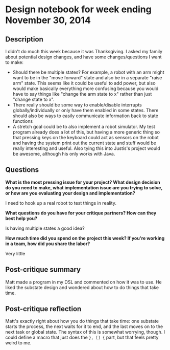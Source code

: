 # Design notebook for week ending November 30, 2014

## Description
I didn't do much this week because it was Thanksgiving. I asked my family about potential design changes, and have some changes/questions I want to make:
  * Should there be multiple states? For example, a robot with an arm might want to be in the "move forward" state and also be in a separate "raise arm" state. This seems like it could be useful to add power, but also would make basically everything more confusing because you would have to say things like "change the arm state to x" rather than just "change state to x".
  * There really should be some way to enable/disable interrupts globally/individually or only have them enabled in some states. There should also be ways to easily communicate information back to state functions
  * A stretch goal could be to also implement a robot simulator. My test program already does a lot of this, but having a more generic thing so that pressing keys on the keyboard could act as sensors on the robot and having the system print out the current state and stuff would be really interesting and useful. Also tying this into Justis's project would be awesome, although his only works with Java.


## Questions

**What is the most pressing issue for your project? What design decision do
you need to make, what implementation issue are you trying to solve, or how
are you evaluating your design and implementation?**

I need to hook up a real robot to test things in reality.

**What questions do you have for your critique partners? How can they best help
you?**

Is having multiple states a good idea?

**How much time did you spend on the project this week? If you're working in a
team, how did you share the labor?**

Very little

## Post-critique summary
Matt made a program in my DSL and commented on how it was to use. He liked the substate design and wondered about how to do things that take time.

## Post-critique reflection
Matt's exactly right about how you do things that take time: one substate starts the process, the next waits for it to end, and the last moves on to the next task or global state. The syntax of this is somewhat worrying, though. I could define a macro that just does the `}, [] {` part, but that feels pretty weird to me.
